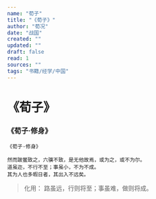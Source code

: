 ```yaml
---
name: "荀子"
title: "《荀子》"
author: "荀况"
date: "战国"
created: ""
updated: ""
draft: false
read: 1
sources: ""
tags: "书籍/经学/中国"
---
```


# 《荀子》

### 《荀子·修身》

```
《荀子·修身》

然而跛鳖致之，六骥不致，是无他故焉，或为之，或不为尔。
道虽迩，不行不至；事虽小，不为不成。
其为人也多暇日者，其出入不远矣。
```

> 化用：
> 路虽远，行则将至；事虽难，做则将成。
